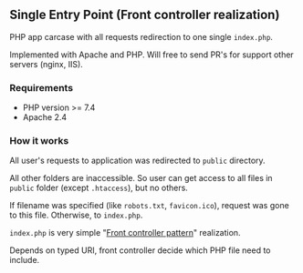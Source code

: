 ## Single Entry Point (Front controller realization)
PHP app carcase with all requests redirection to one single `index.php`.

Implemented with Apache and PHP. Will free to send PR's for support other servers (nginx, IIS).

### Requirements
* PHP version >= 7.4
* Apache 2.4

### How it works
All user's requests to application was redirected to `public` directory.

All other folders are inaccessible. So user can get access to all files in `public` folder (except `.htaccess`), but no others.

If filename was specified (like `robots.txt`, `favicon.ico`), request was gone to this file. Otherwise, to `index.php`.

`index.php` is very simple "[Front controller pattern](https://en.wikipedia.org/wiki/Front_controller)" realization.

Depends on typed URI, front controller decide which PHP file need to include.
